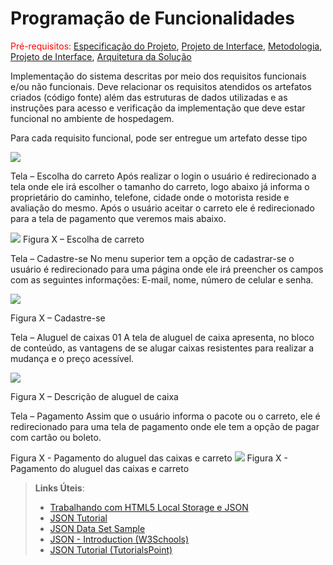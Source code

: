 # Programação de Funcionalidades

<span style="color:red">Pré-requisitos: <a href="2-Especificação do Projeto.md"> Especificação do Projeto</a></span>, <a href="3-Projeto de Interface.md"> Projeto de Interface</a>, <a href="4-Metodologia.md"> Metodologia</a>, <a href="3-Projeto de Interface.md"> Projeto de Interface</a>, <a href="5-Arquitetura da Solução.md"> Arquitetura da Solução</a>

Implementação do sistema descritas por meio dos requisitos funcionais e/ou não funcionais. Deve relacionar os requisitos atendidos os artefatos criados (código fonte) além das estruturas de dados utilizadas e as instruções para acesso e verificação da implementação que deve estar funcional no ambiente de hospedagem.

Para cada requisito funcional, pode ser entregue um artefato desse tipo

<img src="./img/LoginCadastro.png">

Tela – Escolha do carreto
Após realizar o login o usuário é redirecionado a tela onde ele irá escolher o tamanho do carreto, logo abaixo já informa o proprietário do caminho, telefone, cidade onde o motorista reside e avaliação do mesmo. Após o usuário aceitar o carreto ele é redirecionado para a tela de pagamento que veremos mais abaixo.

<img src="./img/escolhaMotorista.png">
Figura X – Escolha de carreto


Tela – Cadastre-se
No menu superior tem a opção de cadastrar-se o usuário é redirecionado para uma página onde ele irá preencher os campos com as seguintes informações: E-mail, nome, número de celular e senha.

<img src="./img/LoginCadastro.png">

Figura X – Cadastre-se


Tela – Aluguel de caixas 01
A tela de aluguel de caixa apresenta, no bloco de conteúdo, as vantagens de se alugar caixas resistentes para realizar a mudança e o preço acessível.

<img src="./img/aluguelCaixas.png">

Figura X – Descrição de aluguel de caixa

Tela – Pagamento 
Assim que o usuário informa o pacote ou o carreto, ele é redirecionado para uma tela de pagamento onde ele tem a opção de pagar com cartão ou boleto.

Figura X - Pagamento do aluguel das caixas e carreto
<img src="./img/meioPagamento.png">
Figura X - Pagamento do aluguel das caixas e carreto



> **Links Úteis**:
>
> - [Trabalhando com HTML5 Local Storage e JSON](https://www.devmedia.com.br/trabalhando-com-html5-local-storage-e-json/29045)
> - [JSON Tutorial](https://www.w3resource.com/JSON)
> - [JSON Data Set Sample](https://opensource.adobe.com/Spry/samples/data_region/JSONDataSetSample.html)
> - [JSON - Introduction (W3Schools)](https://www.w3schools.com/js/js_json_intro.asp)
> - [JSON Tutorial (TutorialsPoint)](https://www.tutorialspoint.com/json/index.htm)
